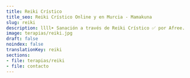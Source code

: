 ```yaml
---
title: Reiki Crístico
title_seo: Reiki Crístico Online y en Murcia - Mamakuna
slug: reiki
description: llll➤ Sanación a través de Reiki Crístico ✅ por Afree.
image: terapias/reiki.jpg
draft: false
noindex: false
translationKey: reiki
sections:
- file: terapias/reiki
- file: contacto
---
```

